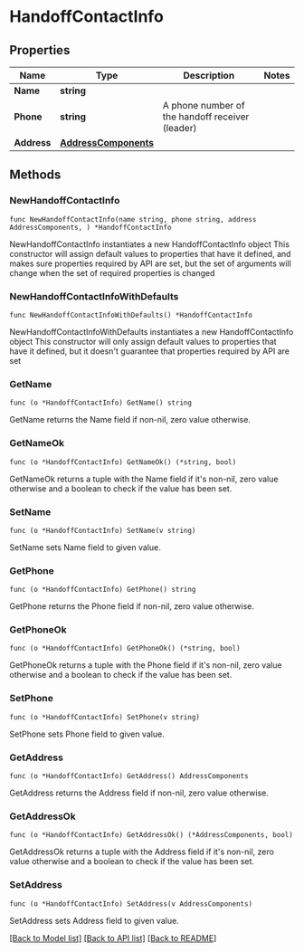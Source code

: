 # HandoffContactInfo

## Properties

Name | Type | Description | Notes
------------ | ------------- | ------------- | -------------
**Name** | **string** |  | 
**Phone** | **string** | A phone number of the handoff receiver (leader) | 
**Address** | [**AddressComponents**](AddressComponents.md) |  | 

## Methods

### NewHandoffContactInfo

`func NewHandoffContactInfo(name string, phone string, address AddressComponents, ) *HandoffContactInfo`

NewHandoffContactInfo instantiates a new HandoffContactInfo object
This constructor will assign default values to properties that have it defined,
and makes sure properties required by API are set, but the set of arguments
will change when the set of required properties is changed

### NewHandoffContactInfoWithDefaults

`func NewHandoffContactInfoWithDefaults() *HandoffContactInfo`

NewHandoffContactInfoWithDefaults instantiates a new HandoffContactInfo object
This constructor will only assign default values to properties that have it defined,
but it doesn't guarantee that properties required by API are set

### GetName

`func (o *HandoffContactInfo) GetName() string`

GetName returns the Name field if non-nil, zero value otherwise.

### GetNameOk

`func (o *HandoffContactInfo) GetNameOk() (*string, bool)`

GetNameOk returns a tuple with the Name field if it's non-nil, zero value otherwise
and a boolean to check if the value has been set.

### SetName

`func (o *HandoffContactInfo) SetName(v string)`

SetName sets Name field to given value.


### GetPhone

`func (o *HandoffContactInfo) GetPhone() string`

GetPhone returns the Phone field if non-nil, zero value otherwise.

### GetPhoneOk

`func (o *HandoffContactInfo) GetPhoneOk() (*string, bool)`

GetPhoneOk returns a tuple with the Phone field if it's non-nil, zero value otherwise
and a boolean to check if the value has been set.

### SetPhone

`func (o *HandoffContactInfo) SetPhone(v string)`

SetPhone sets Phone field to given value.


### GetAddress

`func (o *HandoffContactInfo) GetAddress() AddressComponents`

GetAddress returns the Address field if non-nil, zero value otherwise.

### GetAddressOk

`func (o *HandoffContactInfo) GetAddressOk() (*AddressComponents, bool)`

GetAddressOk returns a tuple with the Address field if it's non-nil, zero value otherwise
and a boolean to check if the value has been set.

### SetAddress

`func (o *HandoffContactInfo) SetAddress(v AddressComponents)`

SetAddress sets Address field to given value.



[[Back to Model list]](../README.md#documentation-for-models) [[Back to API list]](../README.md#documentation-for-api-endpoints) [[Back to README]](../README.md)


